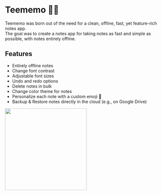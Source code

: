 # Teememo 📝🦉
Teememo was born out of the need for a clean, offline, fast, yet feature-rich notes app.  
The goal was to create a notes app for taking notes as fast and simple as possible, with notes entirely offline.
## Features
- Entirely offline notes
- Change font contrast
- Adjustable font sizes
- Undo and redo options
- Delete notes in bulk
- Change color theme for notes
- Personalize each note with a custom emoji 🦉
- Backup & Restore notes directly in the cloud (e.g., on Google Drive)
<img src="https://user-images.githubusercontent.com/92587825/277521178-29b7e0ef-f81b-4353-be42-5c65f7d4cfbe.png" width="270">
